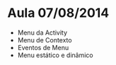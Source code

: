 Aula 07/08/2014
===========
- Menu da Activity
- Menu de Contexto
- Eventos de Menu
- Menu estático e dinâmico